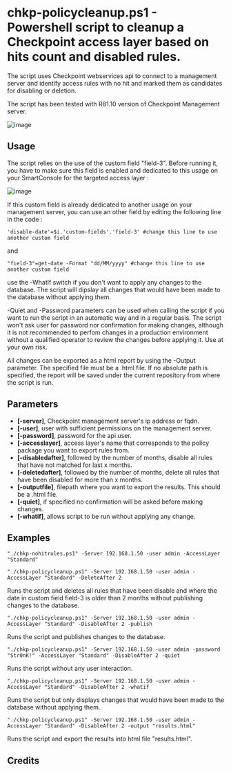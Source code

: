 # chkp-policycleanup.ps1 - Powershell script to cleanup a Checkpoint access layer based on hits count and disabled rules.

The script uses Checkpoint webservices api to connect to a management server and identify access rules with no hit and marked them as candidates for disabling or deletion. 

The script has been tested with R81.10 version of Checkpoint Management server.

![image](https://user-images.githubusercontent.com/121662789/212537727-c66f776f-ba5c-4623-8cd2-98339a7e2671.png)

## Usage

The script relies on the use of the custom field "field-3". Before running it, you have to make sure this field is enabled and dedicated to this usage on your SmartConsole for the targeted access layer :

![image](https://user-images.githubusercontent.com/121662789/212535466-78342951-9aed-47b5-8749-bbde442cb071.png)

If this custom field is already dedicated to another usage on your management server, you can use an other field by editing the following line in the code :

```
'disable-date'=$i.'custom-fields'.'field-3' #change this line to use another custom field
```

and 

```
"field-3"=get-date -Format "dd/MM/yyyy" #change this line to use another custom field
```

use the -WhatIf switch if you don't want to apply any changes to the database. The script will dipslay all changes that would have been made to the database without applying them.

-Quiet and -Password parameters can be used when calling the script if you want to run the script in an automatic way and in a regular basis. The script won't ask user for password nor confirmation for making changes, although it is not recommended to perfom changes in a production environment without a qualified operator to review the changes before applying it. Use at your own risk. 

All changes can be exported as a html report by using the -Output parameter. The specified file must be a .html file. If no absolute path is specified, the report will be saved under the current repository from where the script is run.

## Parameters

- **[-server]**, Checkpoint management server's ip address or fqdn.
- **[-user]**, user with sufficient permissions on the management server.
- **[-password]**, password for the api user.
- **[-accesslayer]**, access layer's name that corresponds to the policy package you want to export rules from.
- **[-disabledafter]**, followed by the number of months, disable all rules that have not matched for last x months.
- **[-deletedafter]**, followed by the number of months, delete all rules that have been disabled for more than x months.
- **[-outputfile]**, filepath where you want to export the results. This should be a .html file.
- **[-quiet]**, if specified no confirmation will be asked before making changes.
- **[-whatif]**, allows script to be run without applying any change.

## Examples

```
"./chkp-nohitrules.ps1" -Server 192.168.1.50 -user admin -AccessLayer "Standard"
```

```
"./chkp-policycleanup.ps1" -Server 192.168.1.50 -user admin -AccessLayer "Standard" -DeleteAfter 2
```

Runs the script and deletes all rules that have been disable and where the date in custom field field-3 is older than 2 months without publishing changes to the database.

```
"./chkp-policycleanup.ps1" -Server 192.168.1.50 -user admin -AccessLayer "Standard" -DisableAfter 2 -publish
```

Runs the script and publishes changes to the database.

```
"./chkp-policycleanup.ps1" -Server 192.168.1.50 -user admin -password "Str0nK!" -AccessLayer "Standard" -DisableAfter 2 -quiet
```

Runs the script without any user interaction.

```
"./chkp-policycleanup.ps1" -Server 192.168.1.50 -user admin -AccessLayer "Standard" -DisableAfter 2 -whatif
```

Runs the script but only displays changes that would have been made to the database without applying them.

```
"./chkp-policycleanup.ps1" -Server 192.168.1.50 -user admin -AccessLayer "Standard" -DisableAfter 2 -output "results.html"
```

Runs the script and export the results into html file "results.html".

## Credits
